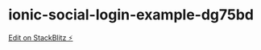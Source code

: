 # ionic-social-login-example-dg75bd

[Edit on StackBlitz ⚡️](https://stackblitz.com/edit/ionic-social-login-example-dg75bd)